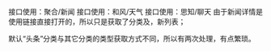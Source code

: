 接口使用：聚合/新闻
接口使用：和风/天气
接口使用：思知/聊天
由于新闻详情是使用链接直接打开的，所以只是获取了分类及，新列表；

默认“头条”分类与其它分类的类型获取方式不同，所以有两次处理，有点繁琐。
